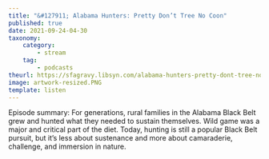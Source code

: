 ```yaml
---
title: "&#127911; Alabama Hunters: Pretty Don’t Tree No Coon"
published: true
date: 2021-09-24-04-30
taxonomy:
    category:
        - stream
    tag:
        - podcasts
theurl: https://sfagravy.libsyn.com/alabama-hunters-pretty-dont-tree-no-coon
image: artwork-resized.PNG
template: listen
---
```


Episode summary: For generations, rural families in the Alabama Black Belt grew and hunted what they needed to sustain themselves. Wild game was a major and critical part of the diet. Today, hunting is still a popular Black Belt pursuit, but it&rsquo;s less about sustenance and more about camaraderie, challenge, and immersion in nature.
